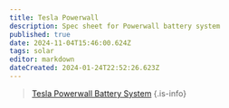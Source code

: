 ```yaml
---
title: Tesla Powerwall 
description: Spec sheet for Powerwall battery system
published: true
date: 2024-11-04T15:46:00.624Z
tags: solar
editor: markdown
dateCreated: 2024-01-24T22:52:26.623Z
---
```


> [Tesla Powerwall Battery System](/solar/manufacturer/tesla_powerwall_battery_system.pdf)
{.is-info}
